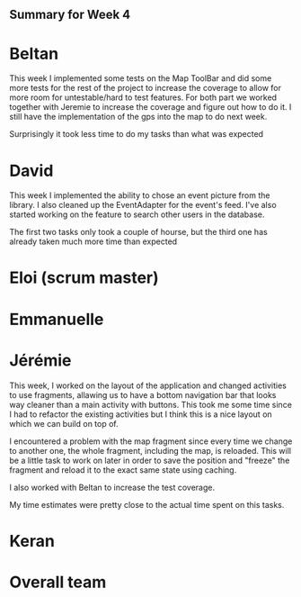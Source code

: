 ## Summary for Week 4

# Beltan

This week I implemented some tests on the Map ToolBar and did some more tests for the rest of the project to increase the coverage
to allow for more room for untestable/hard to test features. For both part we worked together with Jeremie to increase the coverage and 
figure out how to do it. I still have the implementation of the gps into the map to do next week.

Surprisingly it took less time to do my tasks than what was expected

# David

This week I implemented the ability to chose an event picture from the library. I also cleaned up the EventAdapter for the event's feed. I've also started working on the feature to search other users in the database.

The first two tasks only took a couple of hourse, but the third one has already taken much more time than expected

# Eloi (scrum master)



# Emmanuelle



# Jérémie
This week, I worked on the layout of the application and changed activities to use fragments, allawing us to have a bottom navigation bar that looks way cleaner than a main activity with buttons. This took me some time since I had to refactor the existing activities but I think this is a nice layout on which we can build on top of. 

I encountered a problem with the map fragment since every time we change to another one, the whole fragment, including the map, is reloaded. This will be a little task to work on later in order to save the position and "freeze" the fragment and reload it to the exact same state using caching.

I also worked with Beltan to increase the test coverage.

My time estimates were pretty close to the actual time spent on this tasks.


# Keran 


# Overall team



